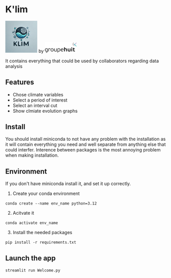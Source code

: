 # K'lim

<div >
    <img src="logos\tool_logo.png" alt="Logo" width="100">
    by 
    <img src="logos\Logo_G8.png" alt="Logo" width="100" style="background-color:grey;">
</div>

It contains everything that could be used by collaborators regarding data analysis


## Features
- Chose climate variables
- Select a period of interest
- Select an interval cut
- Show clmiate evolution graphs

## Install
You should install miniconda to not have any problem with the installation as it will contain everything you need and well separate from anything else that could interfer. Interence between packages is the most annoying problem when making installation.

## Environment

If you don't have miniconda install it, and set it up correctly.

1. Create your conda environment
```
conda create --name env_name python=3.12
```
2. Acitvate it
```
conda activate env_name
```

3. Install the needed packages
```
pip install -r requirements.txt     
```

## Launch the app
```
streamlit run Welcome.py
```
